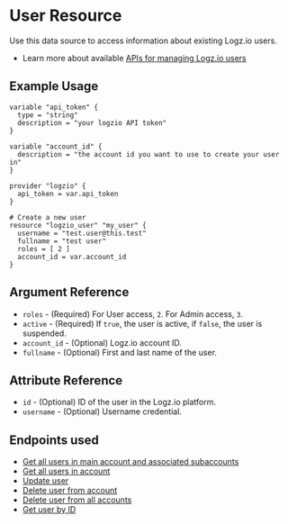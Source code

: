 # User Resource

Use this data source to access information about existing Logz.io users.

* Learn more about available [APIs for managing Logz.io users](https://docs.logz.io/api/#tag/Manage-users)

## Example Usage

```hcl
variable "api_token" {
  type = "string"
  description = "your logzio API token"
}

variable "account_id" {
  description = "the account id you want to use to create your user in"
}

provider "logzio" {
  api_token = var.api_token
}

# Create a new user
resource "logzio_user" "my_user" {
  username = "test.user@this.test"
  fullname = "test user"
  roles = [ 2 ]
  account_id = var.account_id
}
```

## Argument Reference

* `roles` - (Required) For User access, `2`. For Admin access, `3`.
* `active` - (Required) If `true`, the user is active, if `false`, the user is suspended.
* `account_id` - (Optional) Logz.io account ID.
* `fullname` - (Optional) First and last name of the user.


##  Attribute Reference

* `id` - (Optional) ID of the user in the Logz.io platform.
* `username` - (Optional) Username credential.

## Endpoints used

* [Get all users in main account and associated subaccounts](https://docs.logz.io/api/#operation/listAllAccountUsers)
* [Get all users in account](https://docs.logz.io/api/#operation/listUsers)
* [Update user](https://docs.logz.io/api/#operation/updateUser)
* [Delete user from account](https://docs.logz.io/api/#operation/deleteUser)
* [Delete user from all accounts](https://docs.logz.io/api/#operation/deleteUserRecursively)
* [Get user by ID](https://docs.logz.io/api/#operation/getUser)

